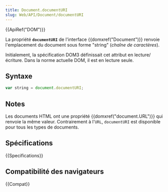 ```yaml
---
title: Document.documentURI
slug: Web/API/Document/documentURI
---
```


{{ApiRef("DOM")}}

La propriété **`documentURI`** de l'interface {{domxref("Document")}} renvoie l'emplacement du document sous forme "string" (_chaîne de caractères_).

Initialement, la spécification DOM3 définissait cet attribut en lecture/écriture. Dans la norme actuelle DOM, il est en lecture seule.

## Syntaxe

```js
var string = document.documentURI;
```

## Notes

Les documents HTML ont une propriété {{domxref("document.URL")}} qui renvoie la même valeur. Contrairement à l'`URL`, `documentURI` est disponible pour tous les types de documents.

## Spécifications

{{Specifications}}

## Compatibilité des navigateurs

{{Compat}}
